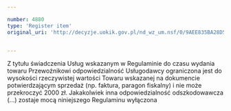```yaml
---

number: 4880
type: 'Register item'
original_uri: 'http://decyzje.uokik.gov.pl/nd_wz_um.nsf/0/9AEE835BA28D5AAFC1257B8A002E8B5C?OpenDocument'


---
```


Z tytułu świadczenia Usług wskazanym w Regulaminie do czasu wydania towaru Przewoźnikowi odpowiedzialność Usługodawcy ograniczona jest do wysokości rzeczywistej wartości Towaru wskazanej na dokumencie potwierdzającym sprzedaż (np. faktura, paragon fiskalny) i nie może przekroczyć 2000 zł. Jakakolwiek inna odpowiedzialność odszkodowawcza (...) zostaje mocą niniejszego Regulaminu wyłączona
